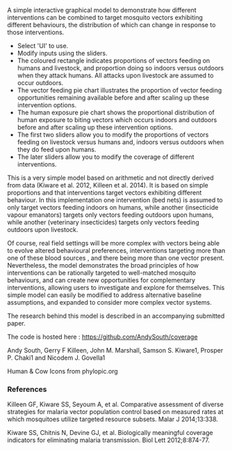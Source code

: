 A simple interactive graphical model to demonstrate how different interventions can be combined to target mosquito vectors exhibiting different behaviours, the distribution of which can change in response to those interventions.

* Select 'UI' to use. 
* Modify inputs using the sliders.
* The coloured rectangle indicates proportions of vectors feeding on humans and livestock, and proportion doing so indoors versus outdoors when they attack humans. All attacks upon livestock are assumed to occur outdoors.
* The vector feeding pie chart illustrates the proportion of vector feeding opportunities remaining available before and after scaling up these intervention options.
* The human exposure pie chart shows the proportional distribution of human exposure to biting vectors which occurs indoors and outdoors before and after scaling up these intervention options.
* The first two sliders allow you to modify the proportions of vectors feeding on livestock versus humans and, indoors versus outdoors when they do feed upon humans.
* The later sliders allow you to modify the coverage of different interventions.


This is a very simple model based on arithmetic and not directly derived from data (Kiware et al. 2012, Killeen et al. 2014). It is based on simple proportions and that interventions target vectors exhibiting different behaviour. In this implementation one intervention (bed nets) is assumed to only target vectors feeding indoors on humans, while another (insecticide vapour emanators) targets only vectors feeding outdoors upon humans, while another (veterinary insecticides) targets only vectors feeding outdoors upon livestock.

Of course, real field settings will be more complex with vectors being able to evolve altered behavioural preferences, interventions targeting more than one of these blood sources , and there being more than one vector present. Nevertheless, the model demonstrates the broad principles of how interventions can be rationally targeted to well-matched mosquito behaviours, and can create new opportunities for complementary interventions, allowing users to investigate and explore for themselves. This simple model can easily be modified to address alternative baseline assumptions, and expanded to consider more complex vector systems.

The research behind this model is described in an accompanying submitted paper.

The code is hosted here : https://github.com/AndySouth/coverage

Andy South, Gerry F Killeen, John M. Marshall, Samson S. Kiware1, Prosper P. Chaki1 and Nicodem J. Govella1

Human & Cow Icons from phylopic.org

### References

Killeen GF, Kiware SS, Seyoum A, et al. Comparative assessment of diverse strategies for malaria vector population control based on measured rates at which mosquitoes utilize targeted resource subsets. Malar J 2014;13:338.

Kiware SS, Chitnis N, Devine GJ, et al. Biologically meaningful coverage indicators for eliminating malaria transmission. Biol Lett 2012;8:874-77.


